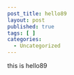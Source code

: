 ```yaml
---
post_title: hello89
layout: post
published: true
tags: [ ]
categories:
  - Uncategorized
---
```

this is hello89
